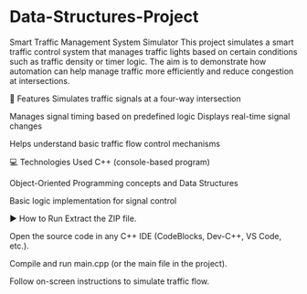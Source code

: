 # Data-Structures-Project

Smart Traffic Management System Simulator
This project simulates a smart traffic control system that manages traffic lights based on certain conditions such as traffic density or timer logic. 
The aim is to demonstrate how automation can help manage traffic more efficiently and reduce congestion at intersections.

🚦 Features
Simulates traffic signals at a four-way intersection

Manages signal timing based on predefined logic
Displays real-time signal changes

Helps understand basic traffic flow control mechanisms

💻 Technologies Used
C++ (console-based program)

Object-Oriented Programming concepts and Data Structures

Basic logic implementation for signal control

▶️ How to Run
Extract the ZIP file.

Open the source code in any C++ IDE (CodeBlocks, Dev-C++, VS Code, etc.).

Compile and run main.cpp (or the main file in the project).


Follow on-screen instructions to simulate traffic flow.





